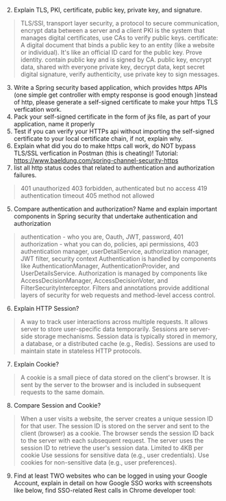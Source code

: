 2. Explain TLS, PKI, certificate, public key, private key, and signature.
> TLS/SSl, transport layer security, a protocol to secure communication, encrypt data between a server and a client
> PKI is the system that manages digital certificates, use CAs to verify public keys.
> certificate: A digital document that binds a public key to an entity (like a website or individual). It's like an official ID card for the public key. Prove identity. contain public key and is signed by CA.
> public key, encrypt data, shared with everyone
> private key, decrypt data, kept secret
> digital signature, verify authenticity, use private key to sign messages.
3. Write a Spring security based application, which provides https APIs (one simple get controller with empty
   response is good enough )instead of http, please generate a self-signed certificate to make your https
   TLS verfication work.
1. Pack your self-signed certificate in the form of jks file, as part of your application, name it properly
2. Test if you can verify your HTTPs api without importing the self-signed certificate to your local
   certificate chain, if not, explain why.
3. Explain what did you do to make https call work, do NOT bypass TLS/SSL verfication in Postman (this
   is cheating)!
   Tutorial: https://www.baeldung.com/spring-channel-security-https
4. list all http status codes that related to authentication and authorization failures.
> 401 unauthorized
> 403 forbidden, authenticated but no access
> 419 authentication timeout
> 405 method not allowed
5. Compare authentication and authorization? Name and explain important components in Spring
   security that undertake authentication and authorization
> authentication - who you are, Oauth, JWT, password, 401
> authorization - what you can do, policies, api permissions, 403
> authentication manager, userDetailService, authorization manager, JWT filter, security context
> Authentication is handled by components like AuthenticationManager, AuthenticationProvider, and UserDetailsService.
>Authorization is managed by components like AccessDecisionManager, AccessDecisionVoter, and FilterSecurityInterceptor.
>Filters and annotations provide additional layers of security for web requests and method-level access control.
6. Explain HTTP Session?
> A way to track user interactions across multiple requests. It allows server to store user-specific data temporarily.
> Sessions are server-side storage mechanisms.
> Session data is typically stored in memory, a database, or a distributed cache (e.g., Redis).
> Sessions are used to maintain state in stateless HTTP protocols.
7. Explain Cookie?
> A cookie is a small piece of data stored on the client's browser.
> It is sent by the server to the browser and is included in subsequent requests to the same domain.
8. Compare Session and Cookie?
>When a user visits a website, the server creates a unique session ID for that user.
The session ID is stored on the server and sent to the client (browser) as a cookie.
The browser sends the session ID back to the server with each subsequent request.
The server uses the session ID to retrieve the user's session data.
Limited to 4KB per cookie
Use sessions for sensitive data (e.g., user credentials).
Use cookies for non-sensitive data (e.g., user preferences).
>
9. Find at least TWO websites who can be logged in using your Google Account, explain in detail on how
   Google SSO works with screenshots like below, find SSO-related Rest calls in Chrome developer tool: